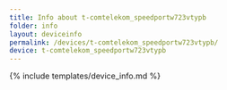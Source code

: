 ```yaml
---
title: Info about t-comtelekom_speedportw723vtypb
folder: info
layout: deviceinfo
permalink: /devices/t-comtelekom_speedportw723vtypb/
device: t-comtelekom_speedportw723vtypb
---
```

{% include templates/device_info.md %}

